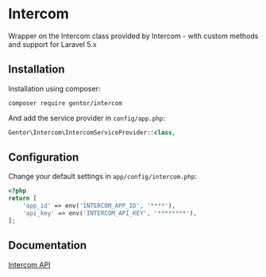Intercom
===============

Wrapper on the Intercom class provided by Intercom - with custom methods and support for Laravel 5.x

Installation
------------

Installation using composer:

```
composer require gentor/intercom
```


And add the service provider in `config/app.php`:

```php
Gentor\Intercom\IntercomServiceProvider::class,
```

Configuration
-------------

Change your default settings in `app/config/intercom.php`:

```php
<?php
return [
    'app_id' => env('INTERCOM_APP_ID', '****'),
    'api_key' => env('INTERCOM_API_KEY', '********'),
];
```


Documentation
-------------

[Intercom API](https://github.com/intercom/intercom-php)


